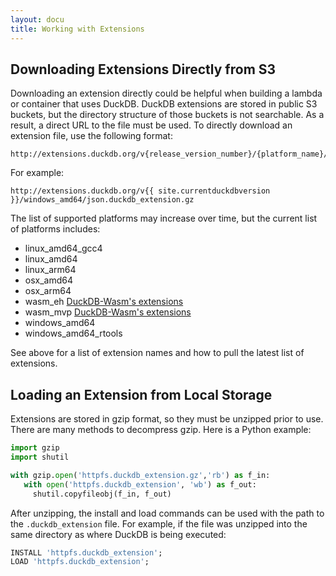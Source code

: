 ```yaml
---
layout: docu
title: Working with Extensions
---
```


## Downloading Extensions Directly from S3

Downloading an extension directly could be helpful when building a lambda or container that uses DuckDB.
DuckDB extensions are stored in public S3 buckets, but the directory structure of those buckets is not searchable. 
As a result, a direct URL to the file must be used. 
To directly download an extension file, use the following format:  

```text
http://extensions.duckdb.org/v{release_version_number}/{platform_name}/{extension_name}.duckdb_extension.gz
```

For example:

```text
http://extensions.duckdb.org/v{{ site.currentduckdbversion }}/windows_amd64/json.duckdb_extension.gz
```

The list of supported platforms may increase over time, but the current list of platforms includes:

* linux_amd64_gcc4
* linux_amd64
* linux_arm64
* osx_amd64
* osx_arm64
* wasm_eh [DuckDB-Wasm's extensions](../api/wasm/extensions)
* wasm_mvp [DuckDB-Wasm's extensions](../api/wasm/extensions)
* windows_amd64
* windows_amd64_rtools

See above for a list of extension names and how to pull the latest list of extensions.

## Loading an Extension from Local Storage

Extensions are stored in gzip format, so they must be unzipped prior to use. 
There are many methods to decompress gzip. Here is a Python example:

```python
import gzip
import shutil

with gzip.open('httpfs.duckdb_extension.gz','rb') as f_in:
   with open('httpfs.duckdb_extension', 'wb') as f_out:
     shutil.copyfileobj(f_in, f_out)
```

After unzipping, the install and load commands can be used with the path to the `.duckdb_extension` file. 
For example, if the file was unzipped into the same directory as where DuckDB is being executed:

```sql
INSTALL 'httpfs.duckdb_extension';
LOAD 'httpfs.duckdb_extension';
```
